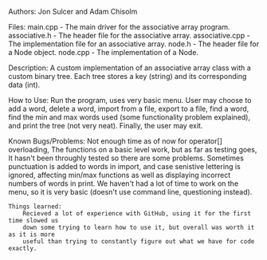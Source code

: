 Authors: 
  Jon Sulcer and Adam Chisolm

Files:
	main.cpp - The main driver for the associative array program. 
	associative.h - The header file for the associative array. 
	associative.cpp - The implementation file for an associative array. 
	node.h - The header file for a Node object. 
	node.cpp - The implementation of a Node. 
  
Description:
  A custom implementation of an associative array class with a custom binary tree. Each
  tree stores a key (string) and its corresponding data (int).
  
How to Use:
  Run the program, uses very basic menu. User may choose to add a word,
	delete a word, import from a file, export to a file, find a word,
	find the min and max words used (some functionality problem explained),
	and print the tree (not very neat). Finally, the user may exit.

Known Bugs/Problems:
  Not enough time as of now for operator[] overloading,
  The functions on a basic level work, but as far as testing goes,
	It hasn't been throughly tested so there are some problems. Sometimes
	punctuation is added to words in import, and case senistive lettering
	is ignored, affecting min/max functions as well as displaying incorrect
	numbers of words in print. We haven't had a lot of time to work on the menu, so it
	is very basic (doesn't use command line, questioning instead).
	
	Things learned:
		Recieved a lot of experience with GitHub, using it for the first time slowed us
		down some trying to learn how to use it, but overall was worth it as it is more
		useful than trying to constantly figure out what we have for code exactly.
